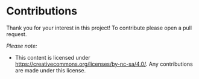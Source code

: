 # Contributions

Thank you for your interest in this project! To contribute please open a pull request.

*Please note:*

- This content is licensed under <https://creativecommons.org/licenses/by-nc-sa/4.0/>. Any contributions are made under this license.
